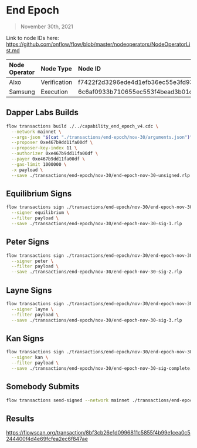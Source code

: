 # End Epoch
> November 30th, 2021

Link to node IDs here: https://github.com/onflow/flow/blob/master/nodeoperators/NodeOperatorList.md

| Node Operator             | Node Type          | Node ID  |
|:--------------------------|:-------------------|:---------|
| Alxo | Verification | f7422f2d3296ede4d1efb36ec55e3fd93702c061f7ee627881f0b3007beff2ed
| Samsung | Execution | 6c6af0933b710655ec553f4bead3b01c5e0a3ffd1194ee536efb926b356c54aa




## Dapper Labs Builds

```sh
flow transactions build ./../capability_end_epoch_v4.cdc \
  --network mainnet \
  --args-json "$(cat "./transactions/end-epoch/nov-30/arguments.json")" \
  --proposer 0xe467b9dd11fa00df \
  --proposer-key-index 11 \
  --authorizer 0xe467b9dd11fa00df \
  --payer 0xe467b9dd11fa00df \
  --gas-limit 1000000 \
  -x payload \
  --save ./transactions/end-epoch/nov-30/end-epoch-nov-30-unsigned.rlp
```

## Equilibrium Signs

```sh
flow transactions sign ./transactions/end-epoch/nov-30/end-epoch-nov-30-unsigned.rlp \
  --signer equilibrium \
  --filter payload \
  --save ./transactions/end-epoch/nov-30/end-epoch-nov-30-sig-1.rlp
```

## Peter Signs

```sh
flow transactions sign ./transactions/end-epoch/nov-30/end-epoch-nov-30-sig-1.rlp \
  --signer peter \
  --filter payload \
  --save ./transactions/end-epoch/nov-30/end-epoch-nov-30-sig-2.rlp
```

## Layne Signs

```sh
flow transactions sign ./transactions/end-epoch/nov-30/end-epoch-nov-30-sig-2.rlp \
  --signer layne \
  --filter payload \
  --save ./transactions/end-epoch/nov-30/end-epoch-nov-30-sig-3.rlp
```

## Kan Signs

```sh
flow transactions sign ./transactions/end-epoch/nov-30/end-epoch-nov-30-sig-3.rlp \
  --signer kan \
  --filter payload \
  --save ./transactions/end-epoch/nov-30/end-epoch-nov-30-sig-complete.rlp
```

## Somebody Submits

```sh
flow transactions send-signed --network mainnet ./transactions/end-epoch/nov-30/end-epoch-nov-30-sig-complete.rlp
```

## Results

https://flowscan.org/transaction/8bf3cb26e1d0996811c5855f4b99e1cea0c5244400f4d4e69fcfea2ec6f847ae
